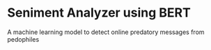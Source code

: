 # Seniment Analyzer using BERT
 A machine learning model to detect online predatory messages from pedophiles
